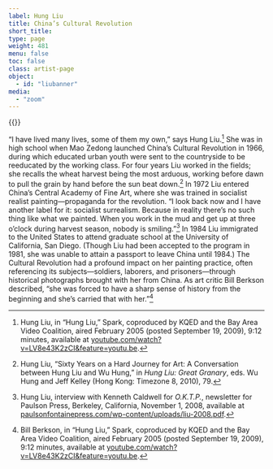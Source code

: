 ```yaml
---
label: Hung Liu
title: China’s Cultural Revolution
short_title:
type: page
weight: 481
menu: false
toc: false
class: artist-page
object:
  - id: "liubanner"
media:
  - "zoom"
---
```

{{<q-figure id="liubanner">}}

“I have lived many lives, some of them my own,” says Hung Liu.[^1] She was in high school when Mao Zedong launched China’s Cultural Revolution in 1966, during which educated urban youth were sent to the countryside to be reeducated by the working class. For four years Liu worked in the fields; she recalls the wheat harvest being the most arduous, working before dawn to pull the grain by hand before the sun beat down.[^2] In 1972 Liu entered China’s Central Academy of Fine Art, where she was trained in socialist realist painting—propaganda for the revolution. “I look back now and I have another label for it: socialist surrealism. Because in reality there’s no such thing like what we painted. When you work in the mud and get up at three o’clock during harvest season, nobody is smiling.”[^3] In 1984 Liu immigrated to the United States to attend graduate school at the University of California, San Diego. (Though Liu had been accepted to the program in 1981, she was unable to attain a passport to leave China until 1984.) The Cultural Revolution had a profound impact on her painting practice, often referencing its subjects—soldiers, laborers, and prisoners—through historical photographs brought with her from China. As art critic Bill Berkson described, “she was forced to have a sharp sense of history from the beginning and she’s carried that with her.”[^4]

[^1]: Hung Liu, in “Hung Liu,” Spark, coproduced by KQED and the Bay Area Video Coalition, aired February 2005 (posted September 19, 2009), 9:12 minutes, available at [youtube.com/watch?v=LV8e43K2zCI&feature=youtu.be](https://www.youtube.com/watch?v=LV8e43K2zCI&feature=youtu.be).

[^2]: Hung Liu, “Sixty Years on a Hard Journey for Art: A Conversation between Hung Liu and Wu Hung,” in *Hung Liu: Great Granary*, eds. Wu Hung and Jeff Kelley (Hong Kong: Timezone 8, 2010), 79.

[^3]: Hung Liu, interview with Kenneth Caldwell for *O.K.T.P.*, newsletter for Paulson Press, Berkeley, California, November 1, 2008, available at [paulsonfontainepress.com/wp-content/uploads/liu-2008.pdf](http://paulsonfontainepress.com/wp-content/uploads/liu-2008.pdf).

[^4]: Bill Berkson, in “Hung Liu,” Spark, coproduced by KQED and the Bay Area Video Coalition, aired February 2005 (posted September 19, 2009), 9:12 minutes, available at [youtube.com/watch?v=LV8e43K2zCI&feature=youtu.be](https://www.youtube.com/watch?v=LV8e43K2zCI&feature=youtu.be ).
